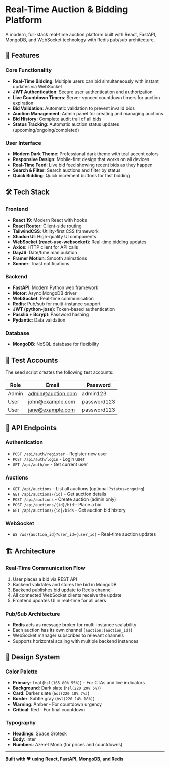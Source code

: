 # Real-Time Auction & Bidding Platform

A modern, full-stack real-time auction platform built with React, FastAPI, MongoDB, and WebSocket technology with Redis pub/sub architecture.

## 🎯 Features

### Core Functionality
- **Real-Time Bidding**: Multiple users can bid simultaneously with instant updates via WebSocket
- **JWT Authentication**: Secure user authentication and authorization
- **Live Countdown Timers**: Server-synced countdown timers for auction expiration
- **Bid Validation**: Automatic validation to prevent invalid bids
- **Auction Management**: Admin panel for creating and managing auctions
- **Bid History**: Complete audit trail of all bids
- **Status Tracking**: Automatic auction status updates (upcoming/ongoing/completed)

### User Interface
- **Modern Dark Theme**: Professional dark theme with teal accent colors
- **Responsive Design**: Mobile-first design that works on all devices
- **Real-Time Feed**: Live bid feed showing recent bids as they happen
- **Search & Filter**: Search auctions and filter by status
- **Quick Bidding**: Quick increment buttons for fast bidding

## 🛠 Tech Stack

### Frontend
- **React 19**: Modern React with hooks
- **React Router**: Client-side routing
- **TailwindCSS**: Utility-first CSS framework
- **Shadcn UI**: High-quality UI components
- **WebSocket (react-use-websocket)**: Real-time bidding updates
- **Axios**: HTTP client for API calls
- **DayJS**: Date/time manipulation
- **Framer Motion**: Smooth animations
- **Sonner**: Toast notifications

### Backend
- **FastAPI**: Modern Python web framework
- **Motor**: Async MongoDB driver
- **WebSocket**: Real-time communication
- **Redis**: Pub/sub for multi-instance support
- **JWT (python-jose)**: Token-based authentication
- **Passlib + Bcrypt**: Password hashing
- **Pydantic**: Data validation

### Database
- **MongoDB**: NoSQL database for flexibility

## 🔐 Test Accounts

The seed script creates the following test accounts:

| Role | Email | Password |
|------|-------|----------|
| Admin | admin@auction.com | admin123 |
| User | john@example.com | password123 |
| User | jane@example.com | password123 |

## 📡 API Endpoints

### Authentication
- `POST /api/auth/register` - Register new user
- `POST /api/auth/login` - Login user
- `GET /api/auth/me` - Get current user

### Auctions
- `GET /api/auctions` - List all auctions (optional `?status=ongoing`)
- `GET /api/auctions/{id}` - Get auction details
- `POST /api/auctions` - Create auction (admin only)
- `POST /api/auctions/{id}/bid` - Place a bid
- `GET /api/auctions/{id}/bids` - Get auction bid history

### WebSocket
- `WS /ws/{auction_id}?user_id={user_id}` - Real-time auction updates

## 🏗 Architecture

### Real-Time Communication Flow
1. User places a bid via REST API
2. Backend validates and stores the bid in MongoDB
3. Backend publishes bid update to Redis channel
4. All connected WebSocket clients receive the update
5. Frontend updates UI in real-time for all users

### Pub/Sub Architecture
- **Redis** acts as message broker for multi-instance scalability
- Each auction has its own channel (`auction:{auction_id}`)
- WebSocket manager subscribes to relevant channels
- Supports horizontal scaling with multiple backend instances

## 🎨 Design System

### Color Palette
- **Primary**: Teal (`hsl(165 80% 55%)`) - For CTAs and live indicators
- **Background**: Dark slate (`hsl(220 20% 5%)`)
- **Card**: Darker slate (`hsl(220 18% 7%)`)
- **Border**: Subtle gray (`hsl(220 14% 18%)`)
- **Warning**: Amber - For countdown urgency
- **Critical**: Red - For final countdown

### Typography
- **Headings**: Space Grotesk
- **Body**: Inter
- **Numbers**: Azeret Mono (for prices and countdowns)

---

**Built with ❤️ using React, FastAPI, MongoDB, and Redis**
